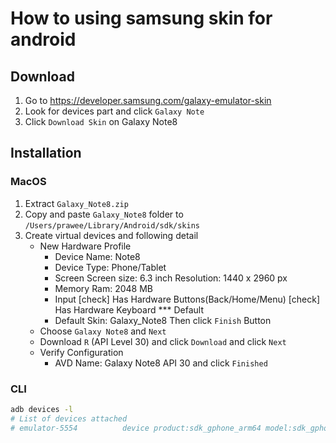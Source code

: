 # How to using samsung skin for android

## Download

1. Go to <https://developer.samsung.com/galaxy-emulator-skin>
2. Look for devices part and click `Galaxy Note`
3. Click `Download Skin` on Galaxy Note8


## Installation

### MacOS

1. Extract `Galaxy_Note8.zip`
2. Copy and paste `Galaxy_Note8` folder to `/Users/prawee/Library/Android/sdk/skins`
3. Create virtual devices and following detail
    - New Hardware Profile
        - Device Name: Note8
        - Device Type: Phone/Tablet
        - Screen 
            Screen size: 6.3 inch
            Resolution: 1440 x 2960 px
        - Memory
            Ram: 2048 MB
        - Input
            [check] Has Hardware Buttons(Back/Home/Menu)
            [check] Has Hardware Keyboard
        *** Default
        - Default Skin: Galaxy_Note8
        Then click `Finish` Button
    - Choose `Galaxy Note8` and `Next`
    - Download `R` (API Level 30) and click `Download` and click `Next`
    - Verify Configuration
        - AVD Name: Galaxy Note8 API 30 and click `Finished`

### CLI

```bash
adb devices -l
# List of devices attached
# emulator-5554          device product:sdk_gphone_arm64 model:sdk_gphone_arm64 device:emulator_arm64 transport_id:1
```